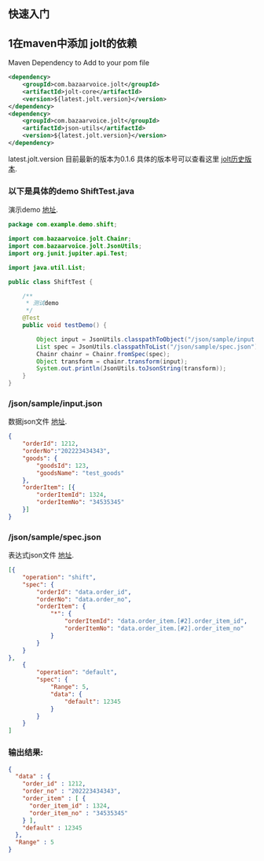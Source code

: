 ## 快速入门


## 1在maven中添加 jolt的依赖 

Maven Dependency to Add to your pom file
``` xml
<dependency>
    <groupId>com.bazaarvoice.jolt</groupId>
    <artifactId>jolt-core</artifactId>
    <version>${latest.jolt.version}</version>
</dependency>
<dependency>
    <groupId>com.bazaarvoice.jolt</groupId>
    <artifactId>json-utils</artifactId>
    <version>${latest.jolt.version}</version>
</dependency>
```

latest.jolt.version 目前最新的版本为0.1.6 具体的版本号可以查看这里 [jolt历史版本](https://github.com/bazaarvoice/jolt/releases).


###  以下是具体的demo ShiftTest.java

演示demo  [地址](src/test/java/com/example/demo/shift/ShiftTest.java).

``` java
package com.example.demo.shift;

import com.bazaarvoice.jolt.Chainr;
import com.bazaarvoice.jolt.JsonUtils;
import org.junit.jupiter.api.Test;

import java.util.List;

public class ShiftTest {

    /**
     * 测试demo
     */
    @Test
    public void testDemo() {

        Object input = JsonUtils.classpathToObject("/json/sample/input.json");
        List spec = JsonUtils.classpathToList("/json/sample/spec.json");
        Chainr chainr = Chainr.fromSpec(spec);
        Object transform = chainr.transform(input);
        System.out.println(JsonUtils.toJsonString(transform));
    }
}
```

### /json/sample/input.json
数据json文件 [地址](src/test/resources/json/sample/input.json).

``` json
{
    "orderId": 1212,
    "orderNo":"202223434343",
    "goods": {
        "goodsId": 123,
        "goodsName": "test_goods"
    },
    "orderItem": [{
        "orderItemId": 1324,
        "orderItemNo": "34535345"
    }]
}
```

### /json/sample/spec.json
表达式json文件 [地址](src/test/resources/json/sample/spec.json).

``` json
[{
    "operation": "shift",
    "spec": {
        "orderId": "data.order_id",
        "orderNo": "data.order_no",
        "orderItem": {
            "*": {
                "orderItemId": "data.order_item.[#2].order_item_id",
                "orderItemNo": "data.order_item.[#2].order_item_no"
            }
        }
    }
},
    {
        "operation": "default",
        "spec": {
            "Range": 5,
            "data": {
                "default": 12345
            }
        }
    }
]
```


### 输出结果:

``` json
{
  "data" : {
    "order_id" : 1212,
    "order_no" : "202223434343",
    "order_item" : [ {
      "order_item_id" : 1324,
      "order_item_no" : "34535345"
    } ],
    "default" : 12345
  },
  "Range" : 5
}
```

